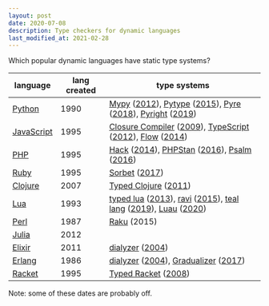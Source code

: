```yaml
---
layout: post
date: 2020-07-08
description: Type checkers for dynamic languages
last_modified_at: 2021-02-28
---
```


Which popular dynamic languages have static type systems?

| language                                                                | lang created | type systems                                                                                                                                                                                                                                                                                                                                                                                                                                                                                                                                                                                                     |
| ----------------------------------------------------------------------- | ------------ | ---------------------------------------------------------------------------------------------------------------------------------------------------------------------------------------------------------------------------------------------------------------------------------------------------------------------------------------------------------------------------------------------------------------------------------------------------------------------------------------------------------------------------------------------------------------------------------------------------------------- |
| [Python](<https://en.wikipedia.org/wiki/Python_(programming_language)>) | 1990         | [Mypy](https://github.com/python/mypy) ([2012](https://github.com/python/mypy/commit/6f0826a9c169c4f05bb8938347ac0416f8154d91)), [Pytype](https://github.com/google/pytype) ([2015](https://github.com/google/pytype/commit/ba911e81f934a43bafbd987dc034b839b8b05bfe)), [Pyre](https://github.com/facebook/pyre-check) ([2018](https://github.com/facebook/pyre-check/commit/869537b873074d4cde29fbcf647bab3d1042671a)), [Pyright](https://github.com/microsoft/pyright) ([2019](https://github.com/microsoft/pyright/commit/60c76da87d85a24d4b06009eae224d0363349f44))                                          |
| [JavaScript](https://en.wikipedia.org/wiki/JavaScript)                  | 1995         | [Closure Compiler](https://en.wikipedia.org/wiki/Google_Closure_Tools#Closure_Compiler) ([2009](https://github.com/google/closure-compiler/commit/7e0d71b3d68ad4788a094d8618e2b0aa474cf3db)), [TypeScript](https://en.wikipedia.org/wiki/TypeScript) ([2012](https://web.archive.org/web/20121004000243/https://typescript.codeplex.com/releases/view/95554)), [Flow](https://github.com/facebook/flow) ([2014](https://github.com/facebook/flow/commit/49820636495b6e36752079117b9e7c34e5c4fc7b))                                                                                                               |
| [PHP](https://en.wikipedia.org/wiki/PHP)                                | 1995         | [Hack](<https://en.wikipedia.org/wiki/Hack_(programming_language)>) ([2014](https://engineering.fb.com/developer-tools/hack-a-new-programming-language-for-hhvm/)), [PHPStan](https://github.com/phpstan/phpstan) ([2016](https://github.com/phpstan/phpstan/commit/fcfa52bc721636f30e60d839232ef8d8093b6245)), [Psalm](https://github.com/vimeo/psalm) ([2016](https://github.com/vimeo/psalm/commit/33f39d8b5aef716e5d13ab61a08cb39f8092e532))                                                                                                                                                                 |
| [Ruby](<https://en.wikipedia.org/wiki/Ruby_(programming_language)>)     | 1995         | [Sorbet](https://sorbet.org) ([2017](https://github.com/sorbet/sorbet/commit/9189734a6c061071c3d3cd4398a5d7874a8c0c49))                                                                                                                                                                                                                                                                                                                                                                                                                                                                                          |
| [Clojure](https://en.wikipedia.org/wiki/Clojure)                        | 2007         | [Typed Clojure](https://github.com/typedclojure/typedclojure) ([2011](https://github.com/typedclojure/typedclojure/commit/d1edc56cc5b8ed6c2e380bff2d7c28d43968bf1b))                                                                                                                                                                                                                                                                                                                                                                                                                                             |
| [Lua](<https://en.wikipedia.org/wiki/Lua_(programming_language)>)       | 1993         | [typed lua](https://github.com/andremm/typedlua) ([2013](https://github.com/andremm/typedlua/commit/696a4f7a82c28cc1246a3ecf6d8de72963ace58d)), [ravi](https://github.com/dibyendumajumdar/ravi) ([2015](https://github.com/dibyendumajumdar/ravi/commit/da74611bf9ca8e86d00862ca91f0ab299b39fa19)), [teal lang](https://github.com/teal-language/tl) ([2019](https://github.com/teal-language/tl/commit/dae2a3b6bdc830cdcbc6fb6e53c4b4aee946207e)), [Luau](https://roblox.github.io/luau/typecheck.html) ([2020](https://robloxtechblog.com/how-to-plan-a-luau-augmenting-luas-syntax-with-types-7751a790f0d8)) |
| [Perl](https://en.wikipedia.org/wiki/Perl)                              | 1987         | [Raku](<https://en.wikipedia.org/wiki/Raku_(programming_language)>) (2015)                                                                                                                                                                                                                                                                                                                                                                                                                                                                                                                                       |
| [Julia](<https://en.wikipedia.org/wiki/Julia_(programming_language)>)   | 2012         |                                                                                                                                                                                                                                                                                                                                                                                                                                                                                                                                                                                                                  |
| [Elixir](<https://en.wikipedia.org/wiki/Elixir_(programming_language)>) | 2011         | [dialyzer](http://erlang.org/doc/man/dialyzer.html) ([2004](https://www.it.uu.se/research/group/hipe/dialyzer/))                                                                                                                                                                                                                                                                                                                                                                                                                                                                                                 |
| [Erlang](<https://en.wikipedia.org/wiki/Erlang_(programming_language)>) | 1986         | [dialyzer](http://erlang.org/doc/man/dialyzer.html) ([2004](https://www.it.uu.se/research/group/hipe/dialyzer/)), [Gradualizer](https://github.com/josefs/Gradualizer) ([2017](https://github.com/josefs/Gradualizer/commit/a995fdd9203aa04e6d8bad0308423c74d5184f08))                                                                                                                                                                                                                                                                                                                                           |
| [Racket](<https://en.wikipedia.org/wiki/Racket_(programming_language)>) | 1995         | [Typed Racket](https://docs.racket-lang.org/ts-guide/) ([2008](https://github.com/racket/typed-racket/commit/7f2824d11c82ff59700ee2b3d5b1d61baa46ca47))                                                                                                                                                                                                                                                                                                                                                                                                                                                          |

Note: some of these dates are probably off.
